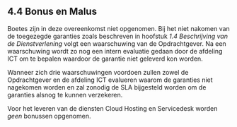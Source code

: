 ## 4.4 Bonus en Malus

Boetes zijn in deze overeenkomst niet opgenomen. Bij het niet nakomen van de toegezegde garanties zoals beschreven in hoofstuk _1.4 Beschrijving van de Dienstverlening_ volgt een waarschuwing van de Opdrachtgever. Na een waarschuwing wordt zo nog een intern evaluatie gedaan door de afdeling ICT om te bepalen waardoor de garantie niet geleverd kon worden. 

Wanneer zich drie waarschuwingen voordoen zullen zowel de Opdrachtgever en de afdeling ICT evalueren waarom de garanties niet nagekomen worden en zal zonodig de SLA bijgesteld worden om de garanties alsnog te kunnen verzekeren. 

Voor het leveren van de diensten Cloud Hosting en Servicedesk worden _geen_ bonussen opgenomen. 
